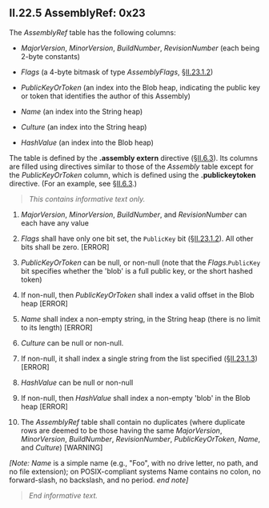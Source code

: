 ## II.22.5 AssemblyRef: 0x23

The _AssemblyRef_ table has the following columns:

 * _MajorVersion_, _MinorVersion_, _BuildNumber_, _RevisionNumber_ (each being 2-byte constants)

 * _Flags_ (a 4-byte bitmask of type _AssemblyFlags_, §[II.23.1.2](ii.23.1.2-values-for-assemblyflags.md))

 * _PublicKeyOrToken_ (an index into the Blob heap, indicating the public key or token that identifies the author of this Assembly)

 * _Name_ (an index into the String heap)

 * _Culture_ (an index into the String heap)

 * _HashValue_ (an index into the Blob heap)

The table is defined by the **.assembly extern** directive (§[II.6.3](ii.6.3-referencing-assemblies.md)). Its columns are filled using directives similar to those of the _Assembly_ table except for the _PublicKeyOrToken_ column, which is defined using the **.publickeytoken** directive. (For an example, see §[II.6.3](ii.6.3-referencing-assemblies.md).)

> _This contains informative text only._

 1. _MajorVersion_, _MinorVersion_, _BuildNumber_, and _RevisionNumber_ can each have any value

 2. _Flags_ shall have only one bit set, the `PublicKey` bit (§[II.23.1.2](ii.23.1.2-values-for-assemblyflags.md)). All other bits shall be zero. \[ERROR\]

 3. _PublicKeyOrToken_ can be null, or non-null (note that the _Flags_.`PublicKey` bit specifies whether the 'blob' is a full public key, or the short hashed token)

 4. If non-null, then _PublicKeyOrToken_ shall index a valid offset in the Blob heap \[ERROR\]

 5. _Name_ shall index a non-empty string, in the String heap (there is no limit to its length) \[ERROR\]

 6. _Culture_ can be null or non-null.

 7. If non-null, it shall index a single string from the list specified (§[II.23.1.3](ii.23.1.3-values-for-culture.md)) \[ERROR\]

 8. _HashValue_ can be null or non-null

 9. If non-null, then _HashValue_ shall index a non-empty 'blob' in the Blob heap \[ERROR\]

 10. The _AssemblyRef_ table shall contain no duplicates (where duplicate rows are deemed to be those having the same _MajorVersion_, _MinorVersion_, _BuildNumber_, _RevisionNumber_, _PublicKeyOrToken_, _Name_, and _Culture_) \[WARNING\]

_[Note:_ _Name_ is a simple name (e.g., "Foo", with no drive letter, no path, and no file extension); on POSIX-compliant systems Name contains no colon, no forward-slash, no backslash, and no period. _end note]_

> _End informative text._
